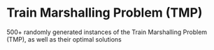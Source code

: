 # Train Marshalling Problem (TMP)
500+ randomly generated instances of the Train Marshalling Problem (TMP), as well as their optimal solutions
